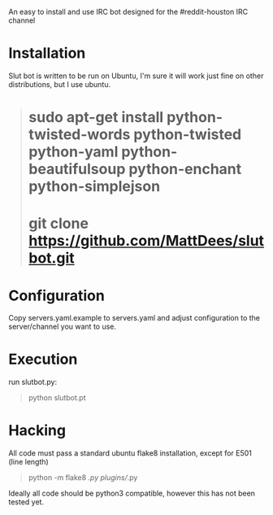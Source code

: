 An easy to install and use IRC bot designed for the #reddit-houston IRC channel

# Installation
Slut bot is written to be run on Ubuntu, I'm sure it will work just fine on other distributions, but I use ubuntu.

>    # sudo apt-get install python-twisted-words python-twisted  python-yaml python-beautifulsoup python-enchant python-simplejson
>    
>    # git clone https://github.com/MattDees/slutbot.git

# Configuration

Copy servers.yaml.example to servers.yaml and adjust configuration to the server/channel you want to use.

# Execution

run slutbot.py:

>    python slutbot.pt

# Hacking

All code must pass a standard ubuntu flake8 installation, except for E501 (line length)

>    python -m flake8 *.py plugins/*.py

Ideally all code should be python3 compatible, however this has not been tested yet.